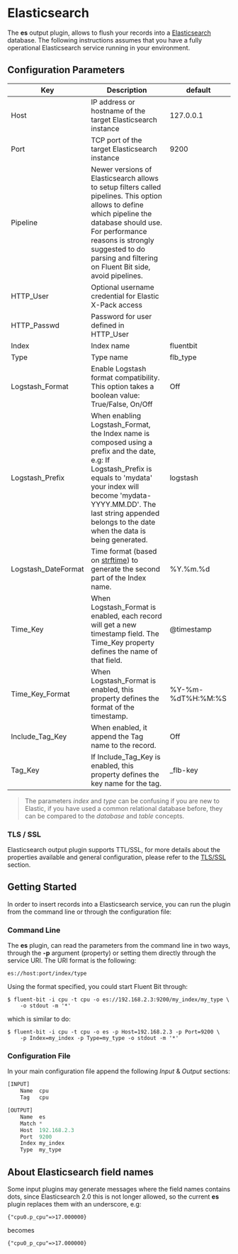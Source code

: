 # Elasticsearch

The __es__ output plugin, allows to flush your records into a [Elasticsearch](http://www.elastic.co) database. The following instructions assumes that you have a fully operational Elasticsearch service running in your environment.

## Configuration Parameters

| Key          | Description          | default           |
|--------------|----------------------|-------------------|
| Host         | IP address or hostname of the target Elasticsearch instance | 127.0.0.1 |
| Port         | TCP port of the target Elasticsearch instance | 9200 |
| Pipeline     | Newer versions of Elasticsearch allows to setup filters called pipelines. This option allows to define which pipeline the database should use. For performance reasons is strongly suggested to do parsing and filtering on Fluent Bit side, avoid pipelines. | |
| HTTP\_User   | Optional username credential for Elastic X-Pack access | |
| HTTP\_Passwd | Password for user defined in HTTP\_User | |
| Index        | Index name | fluentbit |
| Type         | Type name  | flb_type |
| Logstash\_Format | Enable Logstash format compatibility. This option takes a boolean value: True/False, On/Off | Off |
| Logstash\_Prefix | When enabling Logstash\_Format, the Index name is composed using a prefix and the date, e.g: If Logstash\_Prefix is equals to 'mydata' your index will become 'mydata-YYYY.MM.DD'. The last string appended belongs to the date when the data is being generated. | logstash |
| Logstash\_DateFormat | Time format (based on [strftime](http://man7.org/linux/man-pages/man3/strftime.3.html)) to generate the second part of the Index name. | %Y.%m.%d |
| Time\_Key | When Logstash\_Format is enabled, each record will get a new timestamp field. The Time\_Key property defines the name of that field. | @timestamp |
| Time\_Key\_Format | When Logstash\_Format is enabled, this property defines the format of the timestamp. | %Y-%m-%dT%H:%M:%S|
| Include\_Tag\_Key | When enabled, it append the Tag name to the record. | Off |
| Tag\_Key | If Include\_Tag\_Key is enabled, this property defines the key name for the tag. | _flb-key |

> The parameters _index_ and _type_ can be confusing if you are new to Elastic, if you have used a common relational database before, they can be compared to the _database_ and _table_ concepts.

### TLS / SSL

Elasticsearch output plugin supports TTL/SSL, for more details about the properties available and general configuration, please refer to the [TLS/SSL](../getting_started/tls_ssl.md) section.

## Getting Started

In order to insert records into a Elasticsearch service, you can run the plugin from the command line or through the configuration file:

### Command Line

The __es__ plugin, can read the parameters from the command line in two ways, through the __-p__ argument (property) or setting them directly through the service URI. The URI format is the following:

```
es://host:port/index/type
```

Using the format specified, you could start Fluent Bit through:

```
$ fluent-bit -i cpu -t cpu -o es://192.168.2.3:9200/my_index/my_type \
    -o stdout -m '*'
```

which is similar to do:

```
$ fluent-bit -i cpu -t cpu -o es -p Host=192.168.2.3 -p Port=9200 \
    -p Index=my_index -p Type=my_type -o stdout -m '*'
```

### Configuration File

In your main configuration file append the following _Input_ & _Output_ sections:

```Python
[INPUT]
    Name  cpu
    Tag   cpu

[OUTPUT]
    Name  es
    Match *
    Host  192.168.2.3
    Port  9200
    Index my_index
    Type  my_type
```

## About Elasticsearch field names

Some input plugins may generate messages where the field names contains dots, since Elasticsearch 2.0 this is not longer allowed, so the current __es__ plugin replaces them with an underscore, e.g:

```
{"cpu0.p_cpu"=>17.000000}
```

becomes

```
{"cpu0_p_cpu"=>17.000000}
```
